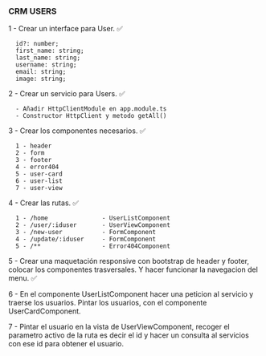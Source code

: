 ### CRM USERS

1 - Crear un interface para User. ✅

      id?: number;
      first_name: string;
      last_name: string;
      username: string;
      email: string;
      image: string;

2 - Crear un servicio para Users. ✅ 

      - Añadir HttpClientModule en app.module.ts
      - Constructor HttpClient y metodo getAll()

3 - Crear los componentes necesarios. ✅ 

      1 - header
      2 - form
      3 - footer
      4 - error404 
      5 - user-card
      6 - user-list
      7 - user-view

4 - Crear las rutas. ✅ 

      1 - /home               - UserListComponent
      2 - /user/:iduser       - UserViewComponent
      3 - /new-user           - FormComponent
      4 - /update/:iduser     - FormComponent
      5 - /**                 - Error404Component

5 - Crear una maquetación responsive con bootstrap de header y footer, colocar los componentes trasversales. Y hacer funcionar la navegacion del menu. ✅ 

6 - En el componente UserListComponent hacer una peticion al servicio y traerse los usuarios. Pintar los usuarios, con el componente UserCardComponent.  

7 - Pintar el usuario en la vista de UserViewComponent, recoger el parametro activo de la ruta es decir el id y hacer un consulta al servicios con ese id para obtener el usuario.